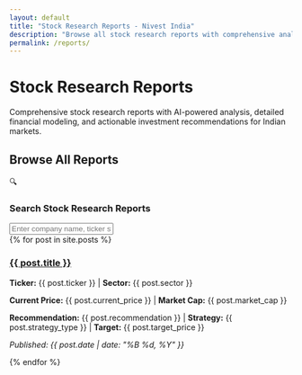 ```yaml
---
layout: default
title: "Stock Research Reports - Nivest India"
description: "Browse all stock research reports with comprehensive analysis and investment recommendations for Indian markets"
permalink: /reports/
---
```


<div class="page-header">
  <h1>Stock Research Reports</h1>
  <p>Comprehensive stock research reports with AI-powered analysis, detailed financial modeling, and actionable investment recommendations for Indian markets.</p>
</div>

## Browse All Reports

<div class="search-container">
  <div class="search-header">
    <span class="search-icon">🔍</span>
    <h3 class="search-title">Search Stock Research Reports</h3>
  </div>
  <input type="text" id="stock-search" placeholder="Enter company name, ticker symbol, or sector to filter results..." />
  <div class="search-results-info">
    <span id="results-count"></span>
  </div>
</div>

<div id="search-results">
{% for post in site.posts %}
<div class="research-summary" data-title="{{ post.title | downcase }}" data-ticker="{{ post.ticker | downcase }}" data-sector="{{ post.sector | downcase }}">
  <h3><a href="{{ post.url }}">{{ post.title }}</a></h3>
  <p><strong>Ticker:</strong> {{ post.ticker }} | <strong>Sector:</strong> {{ post.sector }}</p>
  <p><strong>Current Price:</strong> {{ post.current_price }} | <strong>Market Cap:</strong> {{ post.market_cap }}</p>
  <p><strong>Recommendation:</strong> <span class="recommendation {{ post.recommendation | downcase }}">{{ post.recommendation }}</span> | <strong>Strategy:</strong> {{ post.strategy_type }} | <strong>Target:</strong> {{ post.target_price }}</p>
  <p><em>Published: {{ post.date | date: "%B %d, %Y" }}</em></p>
</div>
{% endfor %}
</div>

<script>
document.addEventListener('DOMContentLoaded', function() {
    const searchInput = document.getElementById('stock-search');
    const resultsContainer = document.getElementById('search-results');
    const resultsCount = document.getElementById('results-count');
    const allItems = document.querySelectorAll('.research-summary');
    
    // Initialize results count
    updateResultsCount(allItems.length);
    
    // Search functionality with debounce for better performance
    let searchTimeout;
    searchInput.addEventListener('input', function() {
        const searchTerm = this.value.toLowerCase().trim();
        
        // Add active class for visual feedback
        if (searchTerm !== '') {
            this.classList.add('searching');
        } else {
            this.classList.remove('searching');
        }
        
        // Clear previous timeout
        clearTimeout(searchTimeout);
        
        // Debounce search for better performance
        searchTimeout = setTimeout(() => {
            if (searchTerm === '') {
                // Show all items
                allItems.forEach(item => {
                    item.classList.remove('hidden');
                });
                updateResultsCount(allItems.length);
            } else {
                let visibleCount = 0;
                
                allItems.forEach(item => {
                    const title = item.getAttribute('data-title') || '';
                    const ticker = item.getAttribute('data-ticker') || '';
                    const sector = item.getAttribute('data-sector') || '';
                    
                    // Check if search term matches title, ticker, or sector
                    if (title.includes(searchTerm) || 
                        ticker.includes(searchTerm) || 
                        sector.includes(searchTerm)) {
                        item.classList.remove('hidden');
                        visibleCount++;
                    } else {
                        item.classList.add('hidden');
                    }
                });
                
                updateResultsCount(visibleCount);
            }
        }, 150); // Small delay for better performance
    });
    
    function updateResultsCount(count) {
        if (count === 0) {
            resultsCount.textContent = 'No stocks found';
        } else if (count === 1) {
            resultsCount.textContent = '1 stock found';
        } else {
            resultsCount.textContent = count + ' stocks found';
        }
    }
    
    // Add keyboard navigation
    searchInput.addEventListener('keydown', function(e) {
        if (e.key === 'Escape') {
            this.value = '';
            this.dispatchEvent(new Event('input'));
            this.blur();
        }
    });
});
</script>
